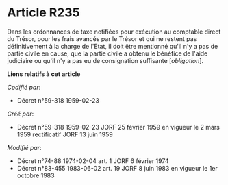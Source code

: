 # Article R235

Dans les ordonnances de taxe notifiées pour exécution au comptable direct du Trésor, pour les frais avancés par le Trésor et
qui ne restent pas définitivement à la charge de l'Etat, il doit être mentionné qu'il n'y a pas de partie civile en cause,
que la partie civile a obtenu le bénéfice de l'aide judiciaire ou qu'il n'y a pas eu de consignation suffisante
[*obligation*].

**Liens relatifs à cet article**

_Codifié par_:

  - Décret n°59-318 1959-02-23

_Créé par_:

  - Décret n°59-318 1959-02-23 JORF 25 février 1959 en vigueur le 2 mars 1959 rectificatif JORF 13 juin 1959

_Modifié par_:

  - Décret n°74-88 1974-02-04 art. 1 JORF 6 février 1974
  - Décret n°83-455 1983-06-02 art. 19 JORF 8 juin 1983 en vigueur le 1er octobre 1983
